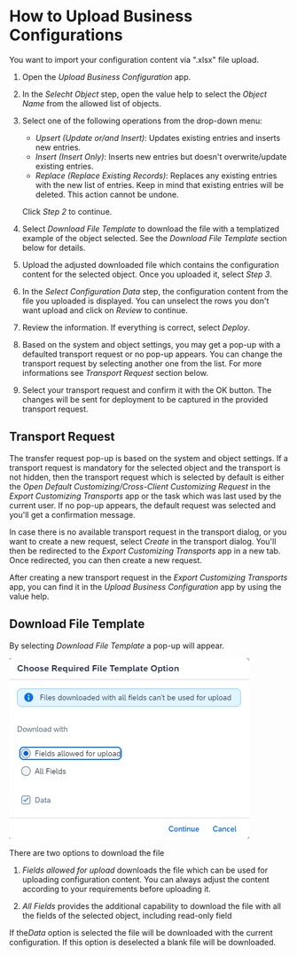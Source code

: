 <!-- loio92fd1bee000543018041f58be2819cf6 -->

# How to Upload Business Configurations

You want to import your configuration content via ".xlsx" file upload.

1.  Open the *Upload Business Configuration* app.
2.  In the *Selecht Object* step, open the value help to select the *Object Name* from the allowed list of objects.
3.  Select one of the following operations from the drop-down menu:

    -   *Upsert \(Update or/and Insert\)*: Updates existing entries and inserts new entries.
    -   *Insert \(Insert Only\)*: Inserts new entries but doesn't overwrite/update existing entries.
    -   *Replace \(Replace Existing Records\)*: Replaces any existing entries with the new list of entries. Keep in mind that existing entries will be deleted. This action cannot be undone.

    Click *Step 2* to continue.

4.  Select *Download File Template* to download the file with a templatized example of the object selected. See the *Download File Template* section below for details.

5.  Upload the adjusted downloaded file which contains the configuration content for the selected object. Once you uploaded it, select *Step 3*.

6.  In the *Select Configuration Data* step, the configuration content from the file you uploaded is displayed. You can unselect the rows you don't want upload and click on *Review* to continue.

7.  Review the information. If everything is correct, select *Deploy*.

8.  Based on the system and object settings, you may get a pop-up with a defaulted transport request or no pop-up appears. You can change the transport request by selecting another one from the list. For more informations see *Transport Request* section below.

9.  Select your transport request and confirm it with the OK button. The changes will be sent for deployment to be captured in the provided transport request.




<a name="loio92fd1bee000543018041f58be2819cf6__section_lx2_2z5_vxb"/>

## Transport Request

The transfer request pop-up is based on the system and object settings. If a transport request is mandatory for the selected object and the transport is not hidden, then the transport request which is selected by default is either the *Open Default Customizing/Cross-Client Customizing Request* in the *Export Customizing Transports* app or the task which was last used by the current user. If no pop-up appears, the default request was selected and you'll get a confirmation message.

In case there is no available transport request in the transport dialog, or you want to create a new request, select *Create* in the transport dialog. You'll then be redirected to the *Export Customizing Transports* app in a new tab. Once redirected, you can then create a new request.

After creating a new transport request in the *Export Customizing Transports* app, you can find it in the *Upload Business Configuration* app by using the value help.



<a name="loio92fd1bee000543018041f58be2819cf6__section_hbr_gz5_vxb"/>

## Download File Template

By selecting *Download File Template* a pop-up will appear.

![](images/Download_File_Upload_Business_Configuration_73f2afc.png)

There are two options to download the file

1.  *Fields allowed for upload* downloads the file which can be used for uploading configuration content. You can always adjust the content according to your requirements before uploading it.

2.  *All Fields* provides the additional capability to download the file with all the fields of the selected object, including read-only field


If the*Data* option is selected the file will be downloaded with the current configuration. If this option is deselected a blank file will be downloaded.

